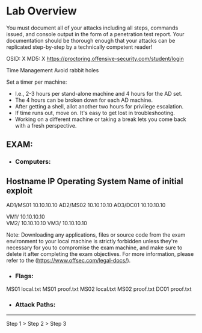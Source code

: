 # Lab Overview

You must document all of your attacks including all steps, commands issued, and console output in the form of a penetration test report. Your documentation should be thorough enough that your attacks can be replicated step-by-step by a technically competent reader!

OSID: X
MD5: X
https://proctoring.offensive-security.com/student/login

Time Management
Avoid rabbit holes

Set a timer per machine:
- I.e., 2-3 hours per stand-alone machine and 4 hours for the AD set.
- The 4 hours can be broken down for each AD machine.
- After getting a shell, allot another two hours for privilege escalation.
- If time runs out, move on. It's easy to get lost in troubleshooting.
- Working on a different machine or taking a break lets you come back with a fresh perspective.


EXAM:
---------------------------------------------------------------------------------------

- ### Computers:
Hostname	  IP			Operating System	Name of initial exploit
---------------------------------------------------------------------------------------
AD1/MS01    10.10.10.10
AD2/MS02    10.10.10.10
AD3/DC01    10.10.10.10 

VM1/        10.10.10.10     
VM2/	      10.10.10.10
VM3/        10.10.10.10



Note: Downloading any applications, files or source code from the exam environment to your local machine is strictly forbidden unless they're necessary for you to compromise the exam machine, and make sure to delete it after completing the exam objectives. For more information, please refer to the (https://www.offsec.com/legal-docs/).

- ### Flags:
MS01 local.txt
MS01 proof.txt
MS02 local.txt
MS02 proof.txt
DC01 proof.txt


- ### Attack Paths:
-------------------------------------------
Step 1 > Step 2 > Step 3


